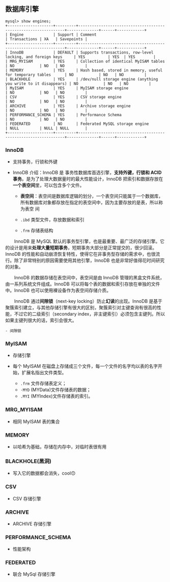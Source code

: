 ## 数据库引擎

```
mysql> show engines;
+--------------------+---------+----------------------------------------------------------------+--------------+------+------------+
| Engine             | Support | Comment                                                        | Transactions | XA   | Savepoints |
+--------------------+---------+----------------------------------------------------------------+--------------+------+------------+
| InnoDB             | DEFAULT | Supports transactions, row-level locking, and foreign keys     | YES          | YES  | YES        |
| MRG_MYISAM         | YES     | Collection of identical MyISAM tables                          | NO           | NO   | NO         |
| MEMORY             | YES     | Hash based, stored in memory, useful for temporary tables      | NO           | NO   | NO         |
| BLACKHOLE          | YES     | /dev/null storage engine (anything you write to it disappears) | NO           | NO   | NO         |
| MyISAM             | YES     | MyISAM storage engine                                          | NO           | NO   | NO         |
| CSV                | YES     | CSV storage engine                                             | NO           | NO   | NO         |
| ARCHIVE            | YES     | Archive storage engine                                         | NO           | NO   | NO         |
| PERFORMANCE_SCHEMA | YES     | Performance Schema                                             | NO           | NO   | NO         |
| FEDERATED          | NO      | Federated MySQL storage engine                                 | NULL         | NULL | NULL       |
+--------------------+---------+----------------------------------------------------------------+--------------+------+------------+
```

### InnoDB
- 支持事务，行锁和外键

- InnoDB 介绍：InnoDB 是 事务性数据库首选引擎，**支持外键，行锁和 ACID 事务**。是为了处理大数据量时的最大性能设计，InnoDB 把索引和数据存放在**一个表空间**里，可以包含多个文件。

    - **表空间**：表空间是数据库逻辑的划分，一个表空间只能属于一个数据库，所有数据库对象都存放在指定的表空间中，因为主要存放的是表，所以称为表空
    间

    - `.ibd` 类型文件，存放数据和索引

    - `.frm` 存储表结构

&emsp;&emsp;InnoDB 是 MySQL 默认的事务型引擎，也是最重要、最广泛的存储引擎。它的设计是用来**处理大量短期事务**，短期事务大部分是正常提交的，很少回滚。InnoDB 的性能和自动崩溃恢复特性，使得它在非事务型存储的需求中，也很流行。除了非常特别的原因需要使用其他引擎，InnoDB 也是非常好值得花时间研究的对象。  

&emsp;&emsp;InnoDB 的数据存储在表空间中，表空间是由 InnoDB 管理的黑盒文件系统，由一系列系统文件组成。InnoDB 可以将每个表的数据和索引存放在单独的文件中。InnoDB 也可以使用裸设备作为表空间存储介质。  

&emsp;&emsp;InnoDB 通过**间隙锁**（next-key locking）防止**幻读**的出现。InnoDB 是基于聚簇索引建立，与其他存储引擎有很大的区别，聚簇索引对主键查询有很高的性能，不过它的二级索引（secondary index，非主键索引）必须包含主键列。所以如果主键列很大的话，索引会很大。

    - 间隙锁


### MyISAM
- 存储引擎

- 每个 MyISAM 在磁盘上存储成三个文件，每一个文件的名字均以表的名字开始，扩展名指出文件类型。
    - `.frm` 文件存储表定义；
    - `·MYD` (MYData)文件存储表的数据；
    - `.MYI` (MYIndex)文件存储表的索引。

### MRG_MYISAM
- 相同 MyISAM 表的集合

### MEMORY
- 以哈希为基础，存储在内存中，对临时表很有用

### BLACKHOLE(黑洞)
- 写入它的数据都会消失，cool🙃

### CSV
- CSV 存储引擎

### ARCHIVE
- ARCHIVE 存储引擎

### PERFORMANCE_SCHEMA
- 性能架构

### FEDERATED
- 联合 MySql 存储引擎